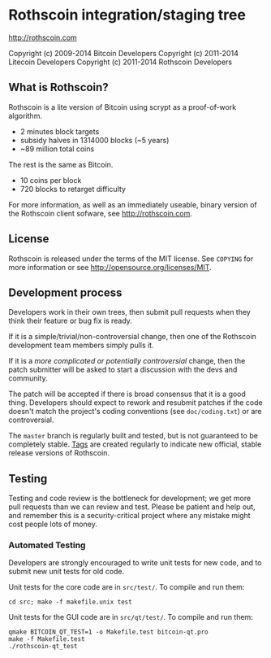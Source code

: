 Rothscoin integration/staging tree
================================

http://rothscoin.com

Copyright (c) 2009-2014 Bitcoin Developers
Copyright (c) 2011-2014 Litecoin Developers
Copyright (c) 2011-2014 Rothscoin Developers

What is Rothscoin?
----------------

Rothscoin is a lite version of Bitcoin using scrypt as a proof-of-work algorithm.
 - 2 minutes block targets
 - subsidy halves in 1314000 blocks (~5 years)
 - ~89 million total coins

The rest is the same as Bitcoin.
 - 10 coins per block
 - 720 blocks to retarget difficulty

For more information, as well as an immediately useable, binary version of
the Rothscoin client sofware, see http://rothscoin.com.

License
-------

Rothscoin is released under the terms of the MIT license. See `COPYING` for more
information or see http://opensource.org/licenses/MIT.

Development process
-------------------

Developers work in their own trees, then submit pull requests when they think
their feature or bug fix is ready.

If it is a simple/trivial/non-controversial change, then one of the Rothscoin
development team members simply pulls it.

If it is a *more complicated or potentially controversial* change, then the patch
submitter will be asked to start a discussion with the devs and community.

The patch will be accepted if there is broad consensus that it is a good thing.
Developers should expect to rework and resubmit patches if the code doesn't
match the project's coding conventions (see `doc/coding.txt`) or are
controversial.

The `master` branch is regularly built and tested, but is not guaranteed to be
completely stable. [Tags](https://github.com/rothscoin-project/rothscoin/tags) are created
regularly to indicate new official, stable release versions of Rothscoin.

Testing
-------

Testing and code review is the bottleneck for development; we get more pull
requests than we can review and test. Please be patient and help out, and
remember this is a security-critical project where any mistake might cost people
lots of money.

### Automated Testing

Developers are strongly encouraged to write unit tests for new code, and to
submit new unit tests for old code.

Unit tests for the core code are in `src/test/`. To compile and run them:

    cd src; make -f makefile.unix test

Unit tests for the GUI code are in `src/qt/test/`. To compile and run them:

    qmake BITCOIN_QT_TEST=1 -o Makefile.test bitcoin-qt.pro
    make -f Makefile.test
    ./rothscoin-qt_test

